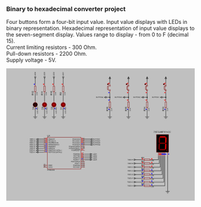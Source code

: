### Binary to hexadecimal converter project

Four buttons form a four-bit input value. Input value displays with LEDs in binary representation. Hexadecimal representation of input value displays to the seven-segment display.
Values range to display - from 0 to F (decimal 15).  
Current limiting resistors - 300 Ohm.  
Pull-down resistors - 2200 Ohm.  
Supply voltage - 5V.  

<img src="Proteus/scheme.BMP">
